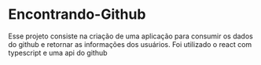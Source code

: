 # Encontrando-Github


Esse projeto consiste na criação de uma aplicação para consumir os dados do github e retornar as informações dos usuários. Foi utilizado o react com typescript e uma api do github
